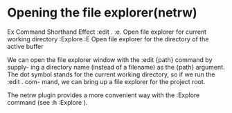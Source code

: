 # Opening the file explorer(netrw)

Ex Command	Shorthand	Effect
:edit .		:e.		Open file explorer for current working directory
:Explore	:E		Open file explorer for the directory of the active buffer

We can open the file explorer window with the :edit {path} command by supply-
ing a directory name (instead of a filename) as the {path} argument. The dot
symbol stands for the current working directory, so if we run the :edit . com-
mand, we can bring up a file explorer for the project root.

The netrw plugin provides a
more convenient way with the :Explore command (see :h :Explore ).
